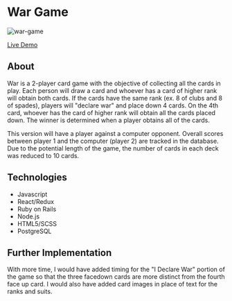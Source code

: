# War Game

![war-game](https://user-images.githubusercontent.com/78716708/153265771-b63066ea-06a9-445f-bd08-bc97f0ecb4b1.gif)

[Live Demo](https://war-game-01.herokuapp.com/)

## About
War is a 2-player card game with the objective of collecting all the cards in play. Each person will draw a card and whoever has a card of higher rank will obtain both cards. If the cards have the same rank (ex. 8 of clubs and 8 of spades), players will "declare war" and place down 4 cards. On the 4th card, whoever has the card of higher rank will obtain all the cards placed down. The winner is determined when a player obtains all of the cards.

This version will have a player against a computer opponent. Overall scores between player 1 and the computer (player 2) are tracked in the database. Due to the potential length of the game, the number of cards in each deck was reduced to 10 cards.

## Technologies
* Javascript
* React/Redux
* Ruby on Rails
* Node.js
* HTML5/SCSS
* PostgreSQL

## Further Implementation
With more time, I would have added timing for the "I Declare War" portion of the game so that the three facedown cards are more distinct from the fourth face up card. I would also have added card images in place of text for the ranks and suits.
